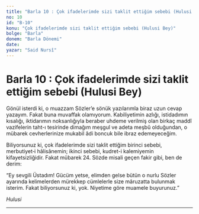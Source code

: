 ```yaml
---
title: "Barla 10 : Çok ifadelerimde sizi taklit ettiğim sebebi (Hulusi Bey)"
no: 10
id: "B-10"
konu: "Çok ifadelerimde sizi taklit ettiğim sebebi (Hulusi Bey)"
bolge: "Barla"
donem: "Barla Dönemi"
date: 
yazar: "Said Nursî"
---
```


# Barla 10 : Çok ifadelerimde sizi taklit ettiğim sebebi (Hulusi Bey)

Gönül isterdi ki, o muazzam Sözler’e sönük yazılarımla biraz uzun cevap yazayım. Fakat buna muvaffak olamıyorum. Kabiliyetimin azlığı, istidadımın kısalığı, iktidarımın noksanlığıyla beraber uhdeme verilmiş olan birkaç maddî vazifelerin taht-ı tesirinde dimağım meşgul ve adeta meşbû olduğundan, o mübarek cevherlerinize mukabil âdi boncuk bile ibraz edemeyeceğim.

Biliyorsunuz ki, çok ifadelerimde sizi taklit ettiğim birinci sebebi, merbutiyet‑i hâlisânemin; ikinci sebebi, kudret-i kalemiyemin kifayetsizliğidir. Fakat mübarek 24. Sözde misali geçen fakir gibi, ben de derim:

“Ey sevgili Üstadım! Gücüm yetse, elimden gelse bütün o nurlu Sözler ayarında kelimelerden mürekkep cümlelerle size mâruzatta bulunmak isterim. Fakat biliyorsunuz ki, yok. Niyetime göre muamele buyurunuz.”

*Hulusi*

***
